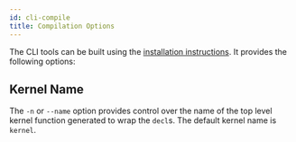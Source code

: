 ```yaml
---
id: cli-compile
title: Compilation Options
---
```


The CLI tools can be built using the [installation instructions](install.md#use-it).
It provides the following options:

## Kernel Name

The `-n` or `--name` option provides control over the name of the top level
kernel function generated to wrap the `decl`s. The default kernel name is
`kernel`.
